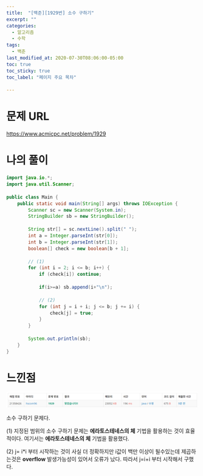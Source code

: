 ```yaml
---
title:  "[백준][1929번] 소수 구하기"
excerpt: ""
categories:
  - 알고리즘
  - 수학
tags:
  - 백준
last_modified_at: 2020-07-30T08:06:00-05:00
toc: true
toc_sticky: true
toc_label: "페이지 주요 목차"

---
```

# 문제 URL
https://www.acmicpc.net/problem/1929

# 나의 풀이

```java
import java.io.*;
import java.util.Scanner;

public class Main {
    public static void main(String[] args) throws IOException {
        Scanner sc = new Scanner(System.in);
        StringBuilder sb = new StringBuilder();

        String str[] = sc.nextLine().split(" ");
        int a = Integer.parseInt(str[0]);
        int b = Integer.parseInt(str[1]);
        boolean[] check = new boolean[b + 1];

        // (1)
        for (int i = 2; i <= b; i++) {
            if (check[i]) continue;

            if(i>=a) sb.append(i+"\n");

            // (2)
            for (int j = i + i; j <= b; j += i) {
                check[j] = true;
            }
        }

        System.out.println(sb);
    }
}
```

# 느낀점

![1929](images/2020/07/1929.png)

소수 구하기 문제다.

(1)
지정된 범위의 소수 구하기 문제는
__에라토스테네스의 체__ 기법을 활용하는 것이 효율적이다.
여기서는 __에라토스테네스의 체__ 기법을 활용했다.

(2)
j= i*i 부터 시작하는 것이 사실 더 정확하지만
i값이 백만 이상이 될수있는데 제곱하는것은 __overflow__ 발생가능성이 있어서 오류가 났다.
따라서 j=i+i 부터 시작해서 구했다.
